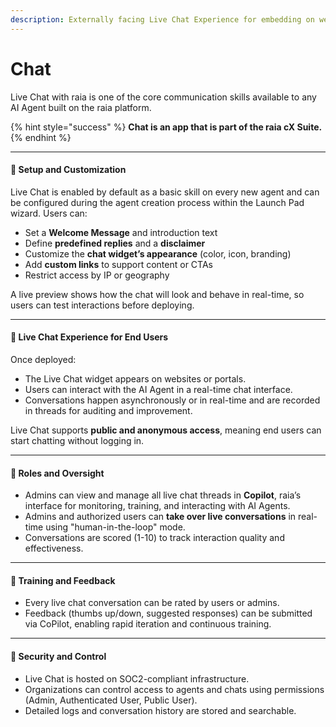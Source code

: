 ```yaml
---
description: Externally facing Live Chat Experience for embedding on websites.
---
```


# Chat

Live Chat with raia is one of the core communication skills available to any AI Agent built on the raia platform.&#x20;

{% hint style="success" %}
**Chat is an app that is part of the raia cX Suite.**
{% endhint %}

***

#### 🔧 **Setup and Customization**

Live Chat is enabled by default as a basic skill on every new agent and can be configured during the agent creation process within the Launch Pad wizard. Users can:

* Set a **Welcome Message** and introduction text
* Define **predefined replies** and a **disclaimer**
* Customize the **chat widget’s appearance** (color, icon, branding)
* Add **custom links** to support content or CTAs
* Restrict access by IP or geography

A live preview shows how the chat will look and behave in real-time, so users can test interactions before deploying.

***

#### 💬 **Live Chat Experience for End Users**

Once deployed:

* The Live Chat widget appears on websites or portals.
* Users can interact with the AI Agent in a real-time chat interface.
* Conversations happen asynchronously or in real-time and are recorded in threads for auditing and improvement.

Live Chat supports **public and anonymous access**, meaning end users can start chatting without logging in.

***

#### 👥 **Roles and Oversight**

* Admins can view and manage all live chat threads in **Copilot**, raia’s interface for monitoring, training, and interacting with AI Agents.
* Admins and authorized users can **take over live conversations** in real-time using "human-in-the-loop" mode.
* Conversations are scored (1-10) to track interaction quality and effectiveness.

***

#### 🧠 **Training and Feedback**

* Every live chat conversation can be rated by users or admins.
* Feedback (thumbs up/down, suggested responses) can be submitted via CoPilot, enabling rapid iteration and continuous training.

***

#### 🔐 **Security and Control**

* Live Chat is hosted on SOC2-compliant infrastructure.
* Organizations can control access to agents and chats using permissions (Admin, Authenticated User, Public User).
* Detailed logs and conversation history are stored and searchable.

####

